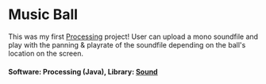 # Music Ball
This was my first [Processing](https://processing.org/) project! User can upload a mono soundfile and play with the panning & playrate of the soundfile depending on the ball's location
on the screen. 
#### Software: Processing (Java), Library: [Sound](https://processing.org/reference/libraries/sound/index.html)
